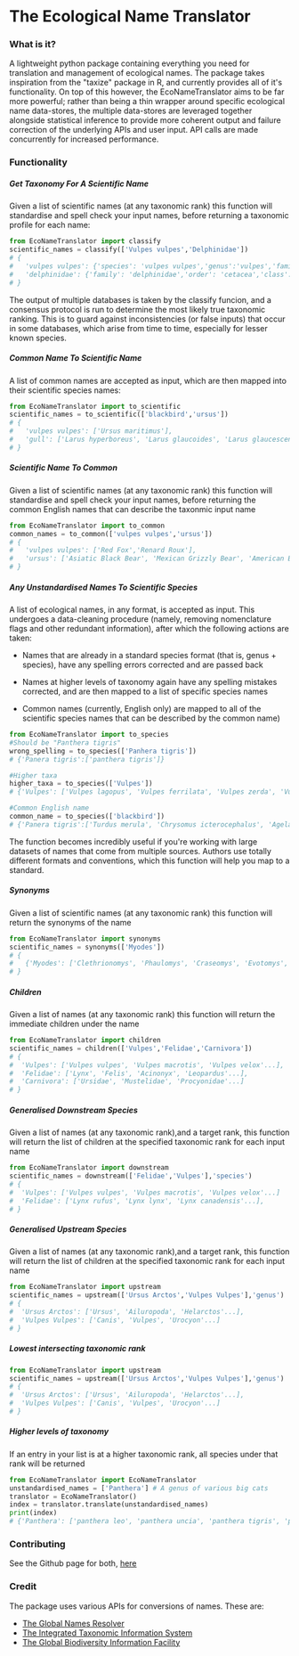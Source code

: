 # The Ecological Name Translator

### What is it?

A lightweight python package containing everything you need for translation and management of ecological names. The package takes inspiration from the "taxize" package in R, and currently provides all of it's functionality. On top of this however, the EcoNameTranslator aims to be far more powerful; rather than being a thin wrapper around specific ecological name data-stores, the multiple data-stores are leveraged together alongside statistical inference to provide more coherent output and failure correction of the underlying APIs and user input. API calls are made concurrently for increased performance. 

### Functionality

##### Get Taxonomy For A Scientific Name

Given a list of scientific names (at any taxonomic rank) this function will standardise and spell check your input names, before returning a taxonomic profile for each name:

```python
from EcoNameTranslator import classify
scientific_names = classify(['Vulpes vulpes','Delphinidae']) 
# {
#   'vulpes vulpes': {'species': 'vulpes vulpes','genus':'vulpes','family':'canidae'...},
#   'delphinidae': {'family': 'delphinidae','order': 'cetacea','class': 'mammalia'...}
# } 
```

The output of multiple databases is taken by the classify funcion, and a consensus protocol is run to determine the most likely true taxonomic ranking. This is to guard against inconsistencies (or false inputs) that occur in some databases, which arise from time to time, especially for lesser known species. 


##### Common Name To Scientific Name

A list of common names are accepted as input, which are then mapped into their scientific species names:

```python
from EcoNameTranslator import to_scientific
scientific_names = to_scientific(['blackbird','ursus']) 
# {
#   'vulpes vulpes': ['Ursus maritimus'],
#   'gull': ['Larus hyperboreus', 'Larus glaucoides', 'Larus glaucescens',...]
# } 
```

##### Scientific Name To Common

Given a list of scientific names (at any taxonomic rank) this function will standardise and spell check your input names, before returning the common English names that can describe the taxonmic input name

```python
from EcoNameTranslator import to_common
common_names = to_common(['vulpes vulpes','ursus']) 
# {
#   'vulpes vulpes': ['Red Fox','Renard Roux'],
#   'ursus': ['Asiatic Black Bear', 'Mexican Grizzly Bear', 'American Black Bear', ...]
# } 
```

##### Any Unstandardised Names To Scientific Species

A list of ecological names, in any format, is accepted as input. This undergoes a data-cleaning procedure (namely, removing nomenclature flags and other redundant information), after which the following actions are taken:

- Names that are already in a standard species format (that is, genus + species), have any spelling errors corrected and are passed back

- Names at higher levels of taxonomy again have any spelling mistakes corrected, and are then mapped to a list of specific species names

- Common names (currently, English only) are mapped to all of the scientific species names that can be described by the common name)

```python
from EcoNameTranslator import to_species
#Should be "Panthera tigris"  
wrong_spelling = to_species(['Panhera tigris'])      
# {'Panera tigris':['panthera tigris']}    
```
```python
#Higher taxa    
higher_taxa = to_species(['Vulpes']) 
# {'Vulpes': ['Vulpes lagopus', 'Vulpes ferrilata', 'Vulpes zerda', 'Vulpes vulpes'...]}
```
```python
#Common English name
common_name = to_species(['blackbird']) 
# {'Panera tigris':['Turdus merula', 'Chrysomus icterocephalus', 'Agelaius assimilis', 'Turdus albocinctus'...]}    
```

The function becomes incredibly useful if you're working with large datasets of names that come from multiple sources. Authors use totally different formats and conventions, which this function will help you map to a standard.


##### Synonyms

Given a list of scientific names (at any taxonomic rank) this function will return the synonyms of the name

```python
from EcoNameTranslator import synonyms
scientific_names = synonyms(['Myodes']) 
# {
#   {'Myodes': ['Clethrionomys', 'Phaulomys', 'Craseomys', 'Evotomys', 'Glareomys', 'Neoaschizomys']}
# } 
```

##### Children

Given a list of names (at any taxonomic rank) this function will return the immediate children under the name

```python
from EcoNameTranslator import children
scientific_names = children(['Vulpes','Felidae','Carnivora']) 
# {
#  'Vulpes': ['Vulpes vulpes', 'Vulpes macrotis', 'Vulpes velox'...],
#  'Felidae': ['Lynx', 'Felis', 'Acinonyx', 'Leopardus'...],
#  'Carnivora': ['Ursidae', 'Mustelidae', 'Procyonidae'...]
# }
```

##### Generalised Downstream Species

Given a list of names (at any taxonomic rank),and a target rank, this function will return the list of children at the specified taxonomic rank for each input name

```python
from EcoNameTranslator import downstream
scientific_names = downstream(['Felidae','Vulpes'],'species')
# {
#  'Vulpes': ['Vulpes vulpes', 'Vulpes macrotis', 'Vulpes velox'...]
#  'Felidae': ['Lynx rufus', 'Lynx lynx', 'Lynx canadensis'...], 
# } 
```

##### Generalised Upstream Species

Given a list of names (at any taxonomic rank),and a target rank, this function will return the list of children at the specified taxonomic rank for each input name

```python
from EcoNameTranslator import upstream
scientific_names = upstream(['Ursus Arctos','Vulpes Vulpes'],'genus')
# {
#  'Ursus Arctos': ['Ursus', 'Ailuropoda', 'Helarctos'...],
#  'Vulpes Vulpes': ['Canis', 'Vulpes', 'Urocyon'...]
# } 
```

##### Lowest intersecting taxonomic rank

```python
from EcoNameTranslator import upstream
scientific_names = upstream(['Ursus Arctos','Vulpes Vulpes'],'genus')
# {
#  'Ursus Arctos': ['Ursus', 'Ailuropoda', 'Helarctos'...],
#  'Vulpes Vulpes': ['Canis', 'Vulpes', 'Urocyon'...]
# } 
```

##### Higher levels of taxonomy

If an entry in your list is at a higher taxonomic rank, all species under that rank will be returned

```python
from EcoNameTranslator import EcoNameTranslator
unstandardised_names = ['Panthera'] # A genus of various big cats       
translator = EcoNameTranslator()   
index = translator.translate(unstandardised_names)
print(index)
# {'Panthera': ['panthera leo', 'panthera uncia', 'panthera tigris', 'panthera onca', 'panthera pardus','panthera spec']}    
```

### Contributing

See the Github page for both, [here](https://github.com/Daniel-Davies/MedeinaTranslator)

### Credit 

The package uses various APIs for conversions of names. These are:

- [The Global Names Resolver](https://resolver.globalnames.org/)
- [The Integrated Taxonomic Information System](https://www.itis.gov/)
- [The Global Biodiversity Information Facility](https://www.gbif.org/)
